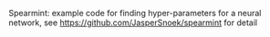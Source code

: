 Spearmint: example code for finding hyper-parameters for a neural network, see https://github.com/JasperSnoek/spearmint for detail